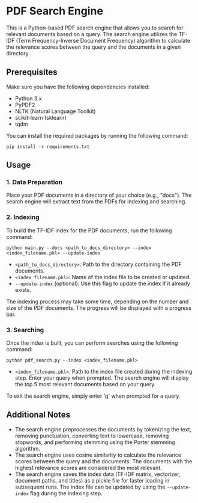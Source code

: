 # PDF Search Engine
This is a Python-based PDF search engine that allows you to search for relevant documents based on a query. The search engine utilizes the TF-IDF (Term Frequency-Inverse Document Frequency) algorithm to calculate the relevance scores between the query and the documents in a given directory.

## Prerequisites
Make sure you have the following dependencies installed:

- Python 3.x
- PyPDF2
- NLTK (Natural Language Toolkit)
- scikit-learn (sklearn)
- tqdm

You can install the required packages by running the following command:
```commandline
pip install -r requirements.txt
```

## Usage
### 1. Data Preparation
Place your PDF documents in a directory of your choice (e.g., "docs").
The search engine will extract text from the PDFs for indexing and searching.
### 2. Indexing
To build the TF-IDF index for the PDF documents, run the following command:
```commandline
python main.py --docs <path_to_docs_directory> --index <index_filename.pkl> --update-index
```
- `<path_to_docs_directory>`: Path to the directory containing the PDF documents.
- `<index_filename.pkl>`: Name of the index file to be created or updated.
- `--update-index` (optional): Use this flag to update the index if it already exists.

The indexing process may take some time, depending on the number and size of the PDF documents. The progress will be displayed with a progress bar.
### 3. Searching
Once the index is built, you can perform searches using the following command:
```commandline
python pdf_search.py --index <index_filename.pkl>
```

- `<index_filename.pkl>`: Path to the index file created during the indexing step.
Enter your query when prompted. The search engine will display the top 5 most relevant documents based on your query.

To exit the search engine, simply enter 'q' when prompted for a query.

## Additional Notes
- The search engine preprocesses the documents by tokenizing the text, removing punctuation, converting text to lowercase, removing stopwords, and performing stemming using the Porter stemming algorithm.
- The search engine uses cosine similarity to calculate the relevance scores between the query and the documents. The documents with the highest relevance scores are considered the most relevant.
- The search engine saves the index data (TF-IDF matrix, vectorizer, document paths, and titles) as a pickle file for faster loading in subsequent runs. The index file can be updated by using the `--update-index` flag during the indexing step.
